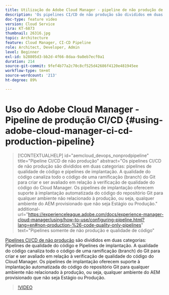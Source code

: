 ```yaml
---
title: Utilização do Adobe Cloud Manager - pipeline de não produção de CI/CD
description: 'Os pipelines CI/CD de não produção são divididos em duas categorias: pipelines de qualidade de código e pipelines de implantação. A qualidade do código canaliza todo o código de uma ramificação (branch) do Git para criar e ser avaliado em relação à verificação de qualidade do código do Cloud Manager. Os pipelines de implantação oferecem suporte à implantação automatizada do código do repositório Git para qualquer ambiente não relacionado à produção, ou seja, qualquer ambiente do AEM provisionado que não seja Estágio ou Produção.'
doc-type: feature video
version: Cloud Service
jira: KT-6873
thumbnail: 26316.jpg
topic: Architecture
feature: Cloud Manager, CI-CD Pipeline
role: Architect, Developer, Admin
level: Beginner
exl-id: b28805d3-bb2d-4f66-8daa-9a8eb7ecf0a1
duration: 214
source-git-commit: 9fef4b77a2c70c8cf525d42686f4120e481945ee
workflow-type: tm+mt
source-wordcount: '213'
ht-degree: 89%

---
```


# Uso do Adobe Cloud Manager - Pipeline de produção CI/CD {#using-adobe-cloud-manager-ci-cd-production-pipeline}

>[!CONTEXTUALHELP]
>id="aemcloud_devops_nonprodpipeline"
>title="Pipeline CI/CD de não produção"
>abstract="Os pipelines CI/CD de não produção são divididos em duas categorias: pipelines de qualidade de código e pipelines de implantação. A qualidade do código canaliza todo o código de uma ramificação (branch) do Git para criar e ser avaliado em relação à verificação de qualidade do código do Cloud Manager. Os pipelines de implantação oferecem suporte à implantação automatizada do código do repositório Git para qualquer ambiente não relacionado à produção, ou seja, qualquer ambiente do AEM provisionado que não seja Estágio ou Produção."
>additional-url="https://experienceleague.adobe.com/docs/experience-manager-cloud-manager/using/how-to-use/configuring-pipeline.html?lang=en#non-production-%26-code-quality-only-pipelines" text="Pipelines somente de não produção e qualidade de código"

[Pipelines CI/CD de não produção](https://experienceleague.adobe.com/docs/experience-manager-cloud-manager/using/how-to-use/configuring-pipeline.html?lang=en#non-production-%26-code-quality-only-pipelines) são divididos em duas categorias: Pipelines de qualidade do código e Pipelines de implantação. A qualidade do código canaliza todo o código de uma ramificação (branch) do Git para criar e ser avaliado em relação à verificação de qualidade do código do Cloud Manager. Os pipelines de implantação oferecem suporte à implantação automatizada do código do repositório Git para qualquer ambiente não relacionado à produção, ou seja, qualquer ambiente do AEM provisionado que não seja Estágio ou Produção.

>[!VIDEO](https://video.tv.adobe.com/v/26316?quality=12&learn=on)
